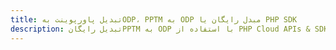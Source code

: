 ---title: تبدیل پاورپوینت بهODP، PPTM به ODP مبدل رایگان یا PHP SDKdescription: تبدیل رایگانPPTM به ODP با استفاده از PHP Cloud APIs & SDK. همچنین اسناد Microsoft PowerPoint را در Cloud ایجاد، ویرایش و رندر کنید.---